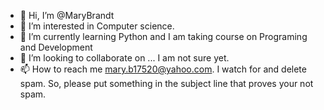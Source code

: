 - 👋 Hi, I’m @MaryBrandt
- 👀 I’m interested in Computer science. 
- 🌱 I’m currently learning Python and I am taking course on Programing and Development
- 💞️ I’m looking to collaborate on ... I am not sure yet. 
- 📫 How to reach me mary.b17520@yahoo.com. I watch for and delete spam. So, please put something in the subject line that proves your not spam.

<!---
MaryBrandt/MaryBrandt is a ✨ special ✨ repository because its `README.md` (this file) appears on your GitHub profile.
You can click the Preview link to take a look at your changes.
--->
